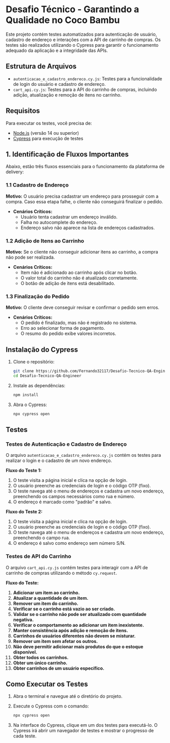 # Desafio Técnico - Garantindo a Qualidade no Coco Bambu

Este projeto contém testes automatizados para autenticação de usuário, cadastro de endereço e interações com a API de carrinho de compras. Os testes são realizados utilizando o Cypress para garantir o funcionamento adequado da aplicação e a integridade das APIs.

## Estrutura de Arquivos

- `autenticacao_e_cadastro_endereco.cy.js`: Testes para a funcionalidade de login do usuário e cadastro de endereço.
- `cart_api.cy.js`: Testes para a API do carrinho de compras, incluindo adição, atualização e remoção de itens no carrinho.

## Requisitos

Para executar os testes, você precisa de:

- [Node.js](https://nodejs.org/) (versão 14 ou superior)
- [Cypress](https://www.cypress.io/) para execução de testes

## 1. Identificação de Fluxos Importantes

Abaixo, estão três fluxos essenciais para o funcionamento da plataforma de delivery:

### 1.1 Cadastro de Endereço
**Motivo:** O usuário precisa cadastrar um endereço para prosseguir com a compra. Caso essa etapa falhe, o cliente não conseguirá finalizar o pedido.
- **Cenários Críticos:**
  - Usuário tenta cadastrar um endereço inválido.
  - Falha no autocomplete do endereço.
  - Endereço salvo não aparece na lista de endereços cadastrados.

### 1.2 Adição de Itens ao Carrinho
**Motivo:** Se o cliente não conseguir adicionar itens ao carrinho, a compra não pode ser realizada.
- **Cenários Críticos:**
  - Item não é adicionado ao carrinho após clicar no botão.
  - O valor total do carrinho não é atualizado corretamente.
  - O botão de adição de itens está desabilitado.

### 1.3 Finalização do Pedido
**Motivo:** O cliente deve conseguir revisar e confirmar o pedido sem erros.
- **Cenários Críticos:**
  - O pedido é finalizado, mas não é registrado no sistema.
  - Erro ao selecionar forma de pagamento.
  - O resumo do pedido exibe valores incorretos.

## Instalação do Cypress

1. Clone o repositório:
    ```bash
    git clone https://github.com/Fernando32117/Desafio-Tecnico-QA-Engineer.git
    cd Desafio-Tecnico-QA-Engineer
    ```

2. Instale as dependências:
    ```bash
    npm install
    ```

3. Abra o Cypress:
    ```bash
    npx cypress open
    ```

## Testes

### Testes de Autenticação e Cadastro de Endereço

O arquivo `autenticacao_e_cadastro_endereco.cy.js` contém os testes para realizar o login e o cadastro de um novo endereço.

**Fluxo do Teste 1:**
1. O teste visita a página inicial e clica na opção de login.
2. O usuário preenche as credenciais de login e o código OTP (fixo).
3. O teste navega até o menu de endereços e cadastra um novo endereço, preenchendo os campos necessários como rua e número.
4. O endereço é marcado como "padrão" e salvo.

**Fluxo do Teste 2:**
1. O teste visita a página inicial e clica na opção de login.
2. O usuário preenche as credenciais de login e o código OTP (fixo).
3. O teste navega até o menu de endereços e cadastra um novo endereço, preenchendo o campo rua.
4. O endereço é salvo como endereço sem número S/N.

### Testes de API do Carrinho

O arquivo `cart_api.cy.js` contém testes para interagir com a API de carrinho de compras utilizando o método `cy.request`.

**Fluxo do Teste:**
1. **Adicionar um item ao carrinho.**
2. **Atualizar a quantidade de um item.**
3. **Remover um item do carrinho.**
4. **Verificar se o carrinho está vazio ao ser criado.**
5. **Validar se o carrinho não pode ser atualizado com quantidade negativa.**
6. **Verificar o comportamento ao adicionar um item inexistente.**
7. **Manter consistência após adição e remoção de itens.**
8. **Carrinhos de usuários diferentes não devem se misturar.**
9. **Remover um item sem afetar os outros.**
10. **Não deve permitir adicionar mais produtos do que o estoque disponível.**
11. **Obter todos os carrinhos.**
12. **Obter um único carrinho.**
13. **Obter carrinhos de um usuário específico.**

## Como Executar os Testes

1. Abra o terminal e navegue até o diretório do projeto.

2. Execute o Cypress com o comando:
    ```bash
    npx cypress open
    ```
3. Na interface do Cypress, clique em um dos testes para executá-lo. O Cypress irá abrir um navegador de testes e mostrar o progresso de cada teste.
